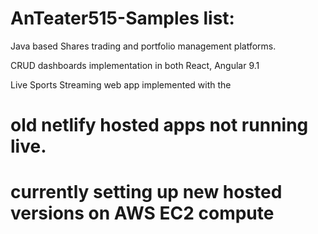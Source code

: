 # AnTeater515-Samples list:
Java based Shares trading and portfolio management platforms.

CRUD dashboards implementation in both React, Angular 9.1

Live Sports Streaming web app implemented with the 


# old netlify hosted apps not running live.
# currently setting up new hosted versions on AWS EC2 compute
# 

